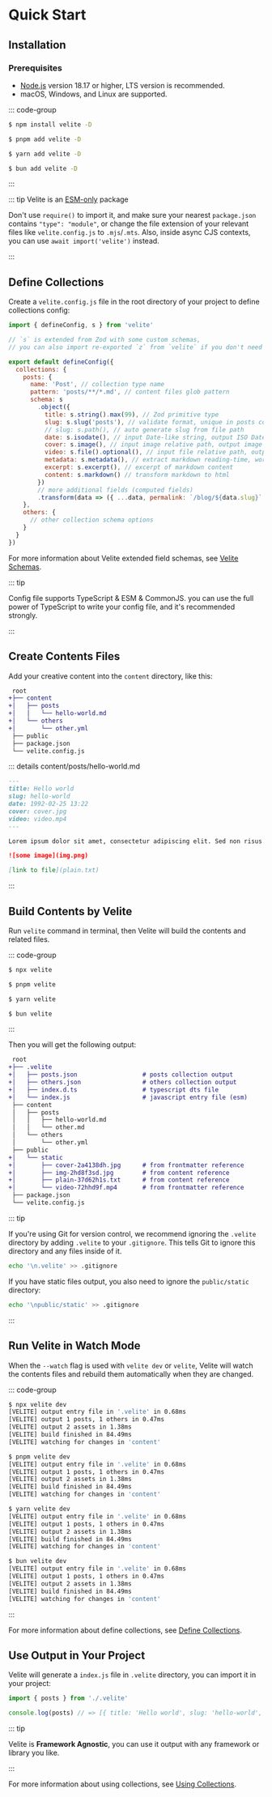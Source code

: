 # Quick Start

## Installation

### Prerequisites

- [Node.js](https://nodejs.org) version 18.17 or higher, LTS version is recommended.
- macOS, Windows, and Linux are supported.

::: code-group

```sh [npm]
$ npm install velite -D
```

```sh [pnpm]
$ pnpm add velite -D
```

```sh [yarn]
$ yarn add velite -D
```

```sh [bun]
$ bun add velite -D
```

:::

::: tip Velite is an [ESM-only](https://gist.github.com/sindresorhus/a39789f98801d908bbc7ff3ecc99d99c) package

Don't use `require()` to import it, and make sure your nearest `package.json` contains `"type": "module"`, or change the file extension of your relevant files like `velite.config.js` to `.mjs`/`.mts`. Also, inside async CJS contexts, you can use `await import('velite')` instead.

:::

## Define Collections

Create a `velite.config.js` file in the root directory of your project to define collections config:

```js
import { defineConfig, s } from 'velite'

// `s` is extended from Zod with some custom schemas,
// you can also import re-exported `z` from `velite` if you don't need these extension schemas.

export default defineConfig({
  collections: {
    posts: {
      name: 'Post', // collection type name
      pattern: 'posts/**/*.md', // content files glob pattern
      schema: s
        .object({
          title: s.string().max(99), // Zod primitive type
          slug: s.slug('posts'), // validate format, unique in posts collection
          // slug: s.path(), // auto generate slug from file path
          date: s.isodate(), // input Date-like string, output ISO Date string.
          cover: s.image(), // input image relative path, output image object with blurImage.
          video: s.file().optional(), // input file relative path, output file public path.
          metadata: s.metadata(), // extract markdown reading-time, word-count, etc.
          excerpt: s.excerpt(), // excerpt of markdown content
          content: s.markdown() // transform markdown to html
        })
        // more additional fields (computed fields)
        .transform(data => ({ ...data, permalink: `/blog/${data.slug}` }))
    },
    others: {
      // other collection schema options
    }
  }
})
```

For more information about Velite extended field schemas, see [Velite Schemas](velite-schemas.md).

::: tip

Config file supports TypeScript & ESM & CommonJS. you can use the full power of TypeScript to write your config file, and it's recommended strongly.

:::

## Create Contents Files

Add your creative content into the `content` directory, like this:

```diff
 root
+├── content
+│   ├── posts
+│   │   └── hello-world.md
+│   └── others
+│       └── other.yml
 ├── public
 ├── package.json
 └── velite.config.js
```

::: details content/posts/hello-world.md

```md
---
title: Hello world
slug: hello-world
date: 1992-02-25 13:22
cover: cover.jpg
video: video.mp4
---

Lorem ipsum dolor sit amet, consectetur adipiscing elit. Sed non risus. Suspendisse

![some image](img.png)

[link to file](plain.txt)
```

:::

## Build Contents by Velite

Run `velite` command in terminal, then Velite will build the contents and related files.

::: code-group

```sh [npm]
$ npx velite
```

```sh [pnpm]
$ pnpm velite
```

```sh [yarn]
$ yarn velite
```

```sh [bun]
$ bun velite
```

:::

Then you will get the following output:

```diff
 root
+├── .velite
+│   ├── posts.json                  # posts collection output
+│   ├── others.json                 # others collection output
+│   ├── index.d.ts                  # typescript dts file
+│   └── index.js                    # javascript entry file (esm)
 ├── content
 │   ├── posts
 │   │   ├── hello-world.md
 │   │   └── other.md
 │   └── others
 │       └── other.yml
 ├── public
+│   └── static
+│       ├── cover-2a4138dh.jpg      # from frontmatter reference
+│       ├── img-2hd8f3sd.jpg        # from content reference
+│       ├── plain-37d62h1s.txt      # from content reference
+│       └── video-72hhd9f.mp4       # from frontmatter reference
 ├── package.json
 └── velite.config.js
```

::: tip

If you're using Git for version control, we recommend ignoring the `.velite` directory by adding `.velite` to your `.gitignore`. This tells Git to ignore this directory and any files inside of it.

```sh
echo '\n.velite' >> .gitignore
```

If you have static files output, you also need to ignore the `public/static` directory:

```sh
echo '\npublic/static' >> .gitignore
```

:::

## Run Velite in Watch Mode

When the `--watch` flag is used with `velite dev` or `velite`, Velite will watch the contents files and rebuild them automatically when they are changed.

::: code-group

```sh [npm]
$ npx velite dev
[VELITE] output entry file in '.velite' in 0.68ms
[VELITE] output 1 posts, 1 others in 0.47ms
[VELITE] output 2 assets in 1.38ms
[VELITE] build finished in 84.49ms
[VELITE] watching for changes in 'content'
```

```sh [pnpm]
$ pnpm velite dev
[VELITE] output entry file in '.velite' in 0.68ms
[VELITE] output 1 posts, 1 others in 0.47ms
[VELITE] output 2 assets in 1.38ms
[VELITE] build finished in 84.49ms
[VELITE] watching for changes in 'content'
```

```sh [yarn]
$ yarn velite dev
[VELITE] output entry file in '.velite' in 0.68ms
[VELITE] output 1 posts, 1 others in 0.47ms
[VELITE] output 2 assets in 1.38ms
[VELITE] build finished in 84.49ms
[VELITE] watching for changes in 'content'
```

```sh [bun]
$ bun velite dev
[VELITE] output entry file in '.velite' in 0.68ms
[VELITE] output 1 posts, 1 others in 0.47ms
[VELITE] output 2 assets in 1.38ms
[VELITE] build finished in 84.49ms
[VELITE] watching for changes in 'content'
```

:::

For more information about define collections, see [Define Collections](define-collections.md).

## Use Output in Your Project

Velite will generate a `index.js` file in `.velite` directory, you can import it in your project:

```js
import { posts } from './.velite'

console.log(posts) // => [{ title: 'Hello world', slug: 'hello-world', ... }, ...]
```

::: tip

Velite is **Framework Agnostic**, you can use it output with any framework or library you like.

:::

For more information about using collections, see [Using Collections](using-collections.md).
